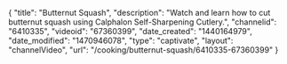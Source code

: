 {
    "title": "Butternut Squash",
    "description": "Watch and learn how to cut butternut squash using Calphalon Self-Sharpening Cutlery.",
    "channelid": "6410335",
    "videoid": "67360399",
    "date_created": "1440164979",
    "date_modified": "1470946078",
    "type": "captivate",
    "layout": "channelVideo",
    "url": "\/cooking\/butternut-squash\/6410335-67360399"
}